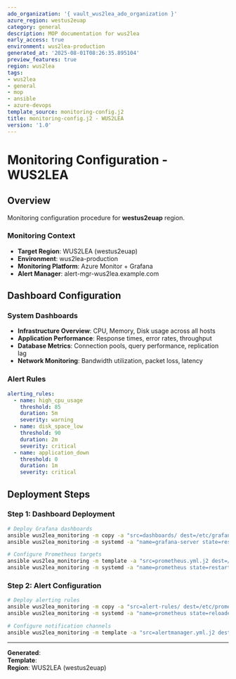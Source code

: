 ```yaml
---
ado_organization: '{ vault_wus2lea_ado_organization }'
azure_region: westus2euap
category: general
description: MOP documentation for wus2lea
early_access: true
environment: wus2lea-production
generated_at: '2025-08-01T08:26:35.895104'
preview_features: true
region: wus2lea
tags:
- wus2lea
- general
- mop
- ansible
- azure-devops
template_source: monitoring-config.j2
title: monitoring-config.j2 - WUS2LEA
version: '1.0'
---
```



# Monitoring Configuration - WUS2LEA

## Overview

Monitoring configuration procedure for **westus2euap** region.

### Monitoring Context

- **Target Region**: WUS2LEA (westus2euap)
- **Environment**: wus2lea-production
- **Monitoring Platform**: Azure Monitor + Grafana
- **Alert Manager**: alert-mgr-wus2lea.example.com

## Dashboard Configuration

### System Dashboards
- **Infrastructure Overview**: CPU, Memory, Disk usage across all hosts
- **Application Performance**: Response times, error rates, throughput
- **Database Metrics**: Connection pools, query performance, replication lag
- **Network Monitoring**: Bandwidth utilization, packet loss, latency

### Alert Rules
```yaml
alerting_rules:
  - name: high_cpu_usage
    threshold: 85
    duration: 5m
    severity: warning
  - name: disk_space_low
    threshold: 90
    duration: 2m
    severity: critical
  - name: application_down
    threshold: 0
    duration: 1m
    severity: critical
```

## Deployment Steps

### Step 1: Dashboard Deployment
```bash
# Deploy Grafana dashboards
ansible wus2lea_monitoring -m copy -a "src=dashboards/ dest=/etc/grafana/dashboards/"
ansible wus2lea_monitoring -m systemd -a "name=grafana-server state=restarted"

# Configure Prometheus targets
ansible wus2lea_monitoring -m template -a "src=prometheus.yml.j2 dest=/etc/prometheus/prometheus.yml"
ansible wus2lea_monitoring -m systemd -a "name=prometheus state=restarted"
```

### Step 2: Alert Configuration
```bash
# Deploy alerting rules
ansible wus2lea_monitoring -m copy -a "src=alert-rules/ dest=/etc/prometheus/rules/"
ansible wus2lea_monitoring -m systemd -a "name=prometheus state=reloaded"

# Configure notification channels
ansible wus2lea_monitoring -m template -a "src=alertmanager.yml.j2 dest=/etc/alertmanager/alertmanager.yml"
```

---

**Generated**:   
**Template**:   
**Region**: WUS2LEA (westus2euap)
